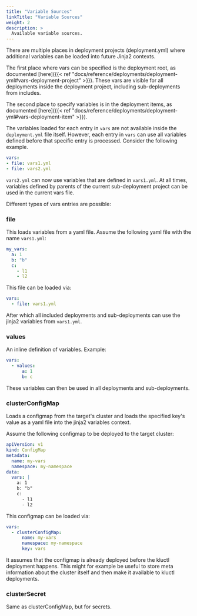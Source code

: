 ```yaml
---
title: "Variable Sources"
linkTitle: "Variable Sources"
weight: 2
description: >
  Available variable sources.
---
```


There are multiple places in deployment projects (deployment.yml) where additional variables can be loaded into
future Jinja2 contexts.

The first place where vars can be specified is the deployment root, as documented [here]({{< ref "docs/reference/deployments/deployment-yml#vars-deployment-project" >}}).
These vars are visible for all deployments inside the deployment project, including sub-deployments from includes.

The second place to specify variables is in the deployment items, as documented [here]({{< ref "docs/reference/deployments/deployment-yml#vars-deployment-item" >}}).

The variables loaded for each entry in `vars` are not available inside the `deployment.yml` file itself.
However, each entry in `vars` can use all variables defined before that specific entry is processed. Consider the
following example.

```yaml
vars:
- file: vars1.yml
- file: vars2.yml
```

`vars2.yml` can now use variables that are defined in `vars1.yml`. At all times, variables defined by
parents of the current sub-deployment project can be used in the current vars file.

Different types of vars entries are possible:

### file
This loads variables from a yaml file. Assume the following yaml file with the name `vars1.yml`:
```yaml
my_vars:
  a: 1
  b: "b"
  c:
    - l1
    - l2
```

This file can be loaded via:

```yaml
vars:
  - file: vars1.yml
```

After which all included deployments and sub-deployments can use the jinja2 variables from `vars1.yml`.

### values
An inline definition of variables. Example:

```yaml
vars:
  - values:
      a: 1
      b: c
```

These variables can then be used in all deployments and sub-deployments.

### clusterConfigMap
Loads a configmap from the target's cluster and loads the specified key's value as a yaml file into the jinja2 variables
context.

Assume the following configmap to be deployed to the target cluster:
```yaml
apiVersion: v1
kind: ConfigMap
metadata:
  name: my-vars
  namespace: my-namespace
data:
  vars: |
    a: 1
    b: "b"
    c:
      - l1
      - l2
```

This configmap can be loaded via:

```yaml
vars:
  - clusterConfigMap:
      name: my-vars
      namespace: my-namespace
      key: vars
```

It assumes that the configmap is already deployed before the kluctl deployment happens. This might for example be
useful to store meta information about the cluster itself and then make it available to kluctl deployments.

### clusterSecret
Same as clusterConfigMap, but for secrets.
